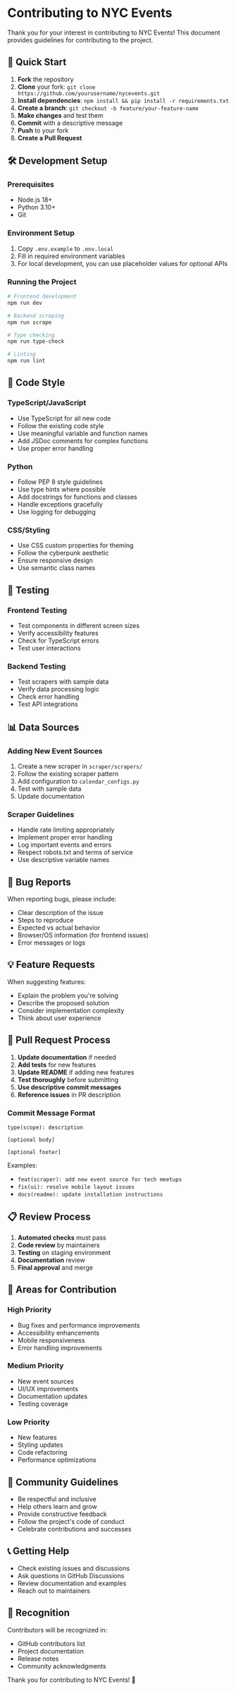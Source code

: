 # Contributing to NYC Events

Thank you for your interest in contributing to NYC Events! This document provides guidelines for contributing to the project.

## 🚀 Quick Start

1. **Fork** the repository
2. **Clone** your fork: `git clone https://github.com/yourusername/nycevents.git`
3. **Install dependencies**: `npm install && pip install -r requirements.txt`
4. **Create a branch**: `git checkout -b feature/your-feature-name`
5. **Make changes** and test them
6. **Commit** with a descriptive message
7. **Push** to your fork
8. **Create a Pull Request**

## 🛠️ Development Setup

### Prerequisites
- Node.js 18+
- Python 3.10+
- Git

### Environment Setup
1. Copy `.env.example` to `.env.local`
2. Fill in required environment variables
3. For local development, you can use placeholder values for optional APIs

### Running the Project
```bash
# Frontend development
npm run dev

# Backend scraping
npm run scrape

# Type checking
npm run type-check

# Linting
npm run lint
```

## 📝 Code Style

### TypeScript/JavaScript
- Use TypeScript for all new code
- Follow the existing code style
- Use meaningful variable and function names
- Add JSDoc comments for complex functions
- Use proper error handling

### Python
- Follow PEP 8 style guidelines
- Use type hints where possible
- Add docstrings for functions and classes
- Handle exceptions gracefully
- Use logging for debugging

### CSS/Styling
- Use CSS custom properties for theming
- Follow the cyberpunk aesthetic
- Ensure responsive design
- Use semantic class names

## 🧪 Testing

### Frontend Testing
- Test components in different screen sizes
- Verify accessibility features
- Check for TypeScript errors
- Test user interactions

### Backend Testing
- Test scrapers with sample data
- Verify data processing logic
- Check error handling
- Test API integrations

## 📊 Data Sources

### Adding New Event Sources
1. Create a new scraper in `scraper/scrapers/`
2. Follow the existing scraper pattern
3. Add configuration to `calendar_configs.py`
4. Test with sample data
5. Update documentation

### Scraper Guidelines
- Handle rate limiting appropriately
- Implement proper error handling
- Log important events and errors
- Respect robots.txt and terms of service
- Use descriptive variable names

## 🐛 Bug Reports

When reporting bugs, please include:
- Clear description of the issue
- Steps to reproduce
- Expected vs actual behavior
- Browser/OS information (for frontend issues)
- Error messages or logs

## 💡 Feature Requests

When suggesting features:
- Explain the problem you're solving
- Describe the proposed solution
- Consider implementation complexity
- Think about user experience

## 🔄 Pull Request Process

1. **Update documentation** if needed
2. **Add tests** for new features
3. **Update README** if adding new features
4. **Test thoroughly** before submitting
5. **Use descriptive commit messages**
6. **Reference issues** in PR description

### Commit Message Format
```
type(scope): description

[optional body]

[optional footer]
```

Examples:
- `feat(scraper): add new event source for tech meetups`
- `fix(ui): resolve mobile layout issues`
- `docs(readme): update installation instructions`

## 📋 Review Process

1. **Automated checks** must pass
2. **Code review** by maintainers
3. **Testing** on staging environment
4. **Documentation** review
5. **Final approval** and merge

## 🎯 Areas for Contribution

### High Priority
- Bug fixes and performance improvements
- Accessibility enhancements
- Mobile responsiveness
- Error handling improvements

### Medium Priority
- New event sources
- UI/UX improvements
- Documentation updates
- Testing coverage

### Low Priority
- New features
- Styling updates
- Code refactoring
- Performance optimizations

## 🤝 Community Guidelines

- Be respectful and inclusive
- Help others learn and grow
- Provide constructive feedback
- Follow the project's code of conduct
- Celebrate contributions and successes

## 📞 Getting Help

- Check existing issues and discussions
- Ask questions in GitHub Discussions
- Review documentation and examples
- Reach out to maintainers

## 🙏 Recognition

Contributors will be recognized in:
- GitHub contributors list
- Project documentation
- Release notes
- Community acknowledgments

Thank you for contributing to NYC Events! 🚀 
